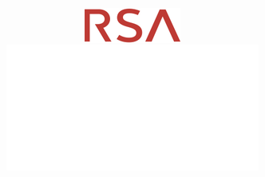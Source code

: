 <div align="center">
	<center><img src="https://github.com/snkolev18/snkolev18/blob/main/rsa_logo.svg"></center>
	<img src="https://github.com/snkolev18/snkolev18/blob/main/info.svg">
</div>

